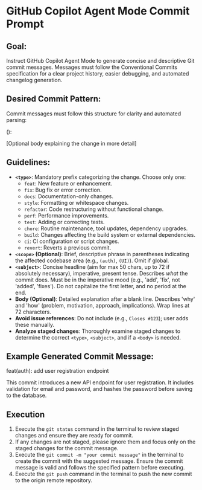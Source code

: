 # GitHub Copilot Agent Mode Commit Prompt

## Goal:

Instruct GitHub Copilot Agent Mode to generate concise and descriptive Git commit messages. Messages must follow the Conventional Commits specification for a clear project history, easier debugging, and automated changelog generation.

## Desired Commit Pattern:

Commit messages must follow this structure for clarity and automated parsing:

():

[Optional body explaining the change in more detail]

## Guidelines:

- **`<type>`**: Mandatory prefix categorizing the change. Choose only one:
  - `feat`: New feature or enhancement.
  - `fix`: Bug fix or error correction.
  - `docs`: Documentation-only changes.
  - `style`: Formatting or whitespace changes.
  - `refactor`: Code restructuring without functional change.
  - `perf`: Performance improvements.
  - `test`: Adding or correcting tests.
  - `chore`: Routine maintenance, tool updates, dependency upgrades.
  - `build`: Changes affecting the build system or external dependencies.
  - `ci`: CI configuration or script changes.
  - `revert`: Reverts a previous commit.
- **`<scope>` (Optional)**: Brief, descriptive phrase in parentheses indicating the affected codebase area (e.g., `(auth)`, `(UI)`). Omit if global.
- **`<subject>`**: Concise headline (aim for max 50 chars, up to 72 if absolutely necessary), imperative, present tense. Describes _what_ the commit does. Must be in the imperative mood (e.g., 'add', 'fix', not 'added', 'fixes'). Do not capitalize the first letter, and no period at the end.
- **Body (Optional)**: Detailed explanation after a blank line. Describes 'why' and 'how' (problem, motivation, approach, implications). Wrap lines at 72 characters.
- **Avoid issue references**: Do not include (e.g., `Closes #123`); user adds these manually.
- **Analyze staged changes**: Thoroughly examine staged changes to determine the correct `<type>`, `<subject>`, and if a `<body>` is needed.

## Example Generated Commit Message:

feat(auth): add user registration endpoint

This commit introduces a new API endpoint for user registration.
It includes validation for email and password, and hashes the password before saving to the database.

## Execution

1. Execute the `git status` command in the terminal to review staged changes and ensure they are ready for commit.
2. If any changes are not staged, please ignore them and focus only on the staged changes for the commit message.
3. Execute the `git commit -m "your commit message"` in the terminal to create the commit with the suggested message. Ensure the commit message is valid and follows the specified pattern before executing.
4. Execute the `git push` command in the terminal to push the new commit to the origin remote repository.
